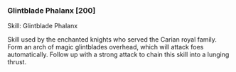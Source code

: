 ### Glintblade Phalanx [200]

Skill: Glintblade Phalanx

Skill used by the enchanted knights who served the Carian royal family. Form an arch of magic glintblades overhead, which will attack foes automatically. Follow up with a strong attack to chain this skill into a lunging thrust.